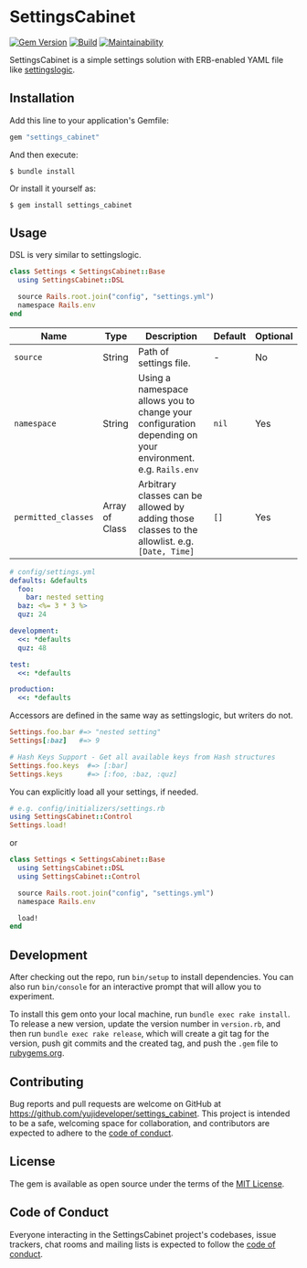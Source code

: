 # SettingsCabinet

[![Gem Version](https://badge.fury.io/rb/settings_cabinet.svg)](https://badge.fury.io/rb/settings_cabinet)
[![Build](https://github.com/yujideveloper/settings_cabinet/actions/workflows/main.yml/badge.svg)](https://github.com/yujideveloper/settings_cabinet/actions/workflows/main.yml)
[![Maintainability](https://api.codeclimate.com/v1/badges/9b3e8a9816ade4c40398/maintainability)](https://codeclimate.com/github/yujideveloper/settings_cabinet/maintainability)

SettingsCabinet is a simple settings solution with ERB-enabled YAML file like [settingslogic](https://github.com/settingslogic/settingslogic).

## Installation

Add this line to your application's Gemfile:

```ruby
gem "settings_cabinet"
```

And then execute:

    $ bundle install

Or install it yourself as:

    $ gem install settings_cabinet

## Usage

DSL is very similar to settingslogic.

```ruby
class Settings < SettingsCabinet::Base
  using SettingsCabinet::DSL

  source Rails.root.join("config", "settings.yml")
  namespace Rails.env
end
```

| Name | Type | Description | Default | Optional |
|--|--|--|--|--|
| `source` | String | Path of settings file. | - | No |
| `namespace` | String | Using a namespace allows you to change your configuration depending on your environment. e.g. `Rails.env` | `nil` | Yes |
| `permitted_classes` | Array of Class | Arbitrary classes can be allowed by adding those classes to the allowlist. e.g. `[Date, Time]` | `[]` | Yes |


```yaml
# config/settings.yml
defaults: &defaults
  foo:
    bar: nested setting
  baz: <%= 3 * 3 %>
  quz: 24

development:
  <<: *defaults
  quz: 48

test:
  <<: *defaults

production:
  <<: *defaults
```

Accessors are defined in the same way as settingslogic, but writers do not.
```ruby
Settings.foo.bar #=> "nested setting"
Settings[:baz]   #=> 9

# Hash Keys Support - Get all available keys from Hash structures
Settings.foo.keys  #=> [:bar]
Settings.keys      #=> [:foo, :baz, :quz]
```

You can explicitly load all your settings, if needed.
```ruby
# e.g. config/initializers/settings.rb
using SettingsCabinet::Control
Settings.load!
```
or
```ruby
class Settings < SettingsCabinet::Base
  using SettingsCabinet::DSL
  using SettingsCabinet::Control

  source Rails.root.join("config", "settings.yml")
  namespace Rails.env

  load!
end
```

## Development

After checking out the repo, run `bin/setup` to install dependencies. You can also run `bin/console` for an interactive prompt that will allow you to experiment.

To install this gem onto your local machine, run `bundle exec rake install`. To release a new version, update the version number in `version.rb`, and then run `bundle exec rake release`, which will create a git tag for the version, push git commits and the created tag, and push the `.gem` file to [rubygems.org](https://rubygems.org).

## Contributing

Bug reports and pull requests are welcome on GitHub at https://github.com/yujideveloper/settings_cabinet. This project is intended to be a safe, welcoming space for collaboration, and contributors are expected to adhere to the [code of conduct](https://github.com/yujideveloper/settings_cabinet/blob/main/CODE_OF_CONDUCT.md).

## License

The gem is available as open source under the terms of the [MIT License](https://opensource.org/licenses/MIT).

## Code of Conduct

Everyone interacting in the SettingsCabinet project's codebases, issue trackers, chat rooms and mailing lists is expected to follow the [code of conduct](https://github.com/yujideveloper/settings_cabinet/blob/main/CODE_OF_CONDUCT.md).
